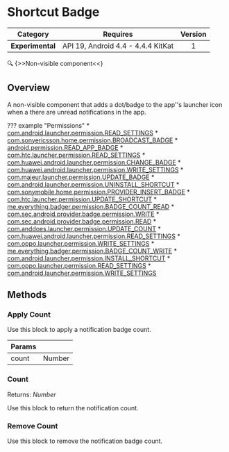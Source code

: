 # Shortcut Badge

| Category | Requires | Version |
|:--------:|:-------:|:--------:|
|**Experimental**|<span class="chip chip-any">API 19, Android 4.4 - 4.4.4 KitKat</span>|<span class="chip chip-number">1</span>|

:mag: {>>Non-visible component<<}

## Overview

A non-visible component that adds a dot/badge to the app''s launcher icon when a there are unread notifications in the app.

??? example "Permissions"
    * [com.android.launcher.permission.READ_SETTINGS](https://developer.android.com/reference/android/Manifest.permission.html#com.android.launcher.permission.READ_SETTINGS)
    * [com.sonyericsson.home.permission.BROADCAST_BADGE](https://developer.android.com/reference/android/Manifest.permission.html#com.sonyericsson.home.permission.BROADCAST_BADGE)
    * [android.permission.READ_APP_BADGE](https://developer.android.com/reference/android/Manifest.permission.html#READ_APP_BADGE)
    * [com.htc.launcher.permission.READ_SETTINGS](https://developer.android.com/reference/android/Manifest.permission.html#com.htc.launcher.permission.READ_SETTINGS)
    * [com.huawei.android.launcher.permission.CHANGE_BADGE](https://developer.android.com/reference/android/Manifest.permission.html#com.huawei.android.launcher.permission.CHANGE_BADGE)
    * [com.huawei.android.launcher.permission.WRITE_SETTINGS](https://developer.android.com/reference/android/Manifest.permission.html#com.huawei.android.launcher.permission.WRITE_SETTINGS)
    * [com.majeur.launcher.permission.UPDATE_BADGE](https://developer.android.com/reference/android/Manifest.permission.html#com.majeur.launcher.permission.UPDATE_BADGE)
    * [com.android.launcher.permission.UNINSTALL_SHORTCUT](https://developer.android.com/reference/android/Manifest.permission.html#com.android.launcher.permission.UNINSTALL_SHORTCUT)
    * [com.sonymobile.home.permission.PROVIDER_INSERT_BADGE](https://developer.android.com/reference/android/Manifest.permission.html#com.sonymobile.home.permission.PROVIDER_INSERT_BADGE)
    * [com.htc.launcher.permission.UPDATE_SHORTCUT](https://developer.android.com/reference/android/Manifest.permission.html#com.htc.launcher.permission.UPDATE_SHORTCUT)
    * [me.everything.badger.permission.BADGE_COUNT_READ](https://developer.android.com/reference/android/Manifest.permission.html#me.everything.badger.permission.BADGE_COUNT_READ)
    * [com.sec.android.provider.badge.permission.WRITE](https://developer.android.com/reference/android/Manifest.permission.html#com.sec.android.provider.badge.permission.WRITE)
    * [com.sec.android.provider.badge.permission.READ](https://developer.android.com/reference/android/Manifest.permission.html#com.sec.android.provider.badge.permission.READ)
    * [com.anddoes.launcher.permission.UPDATE_COUNT](https://developer.android.com/reference/android/Manifest.permission.html#com.anddoes.launcher.permission.UPDATE_COUNT)
    * [com.huawei.android.launcher.permission.READ_SETTINGS](https://developer.android.com/reference/android/Manifest.permission.html#com.huawei.android.launcher.permission.READ_SETTINGS)
    * [com.oppo.launcher.permission.WRITE_SETTINGS](https://developer.android.com/reference/android/Manifest.permission.html#com.oppo.launcher.permission.WRITE_SETTINGS)
    * [me.everything.badger.permission.BADGE_COUNT_WRITE](https://developer.android.com/reference/android/Manifest.permission.html#me.everything.badger.permission.BADGE_COUNT_WRITE)
    * [com.android.launcher.permission.INSTALL_SHORTCUT](https://developer.android.com/reference/android/Manifest.permission.html#com.android.launcher.permission.INSTALL_SHORTCUT)
    * [com.oppo.launcher.permission.READ_SETTINGS](https://developer.android.com/reference/android/Manifest.permission.html#com.oppo.launcher.permission.READ_SETTINGS)
    * [com.android.launcher.permission.WRITE_SETTINGS](https://developer.android.com/reference/android/Manifest.permission.html#com.android.launcher.permission.WRITE_SETTINGS)


## Methods

### Apply Count

Use this block to apply a notification badge count.

<div class="block" ai2-block="method" not-rendered="true" value="%7B%22componentName%22:%20%22Shortcut%20Badge%22,%20%22name%22:%20%22Apply%20Count%22,%20%22output%22:%20false,%20%22params%22:%20%5B%22count%22%5D%7D"></div>


| Params | []() |
|--------|------|
|count|<span class="chip chip-number">Number</span>|


### Count

<span class="chip chip-number">Returns: <i>Number</i></span> 

Use this block to return the notification count.

<div class="block" ai2-block="method" not-rendered="true" value="%7B%22componentName%22:%20%22Shortcut%20Badge%22,%20%22name%22:%20%22Count%22,%20%22output%22:%20true,%20%22params%22:%20%5B%5D%7D"></div>


### Remove Count

Use this block to remove the notification badge count.

<div class="block" ai2-block="method" not-rendered="true" value="%7B%22componentName%22:%20%22Shortcut%20Badge%22,%20%22name%22:%20%22Remove%20Count%22,%20%22output%22:%20false,%20%22params%22:%20%5B%5D%7D"></div>
